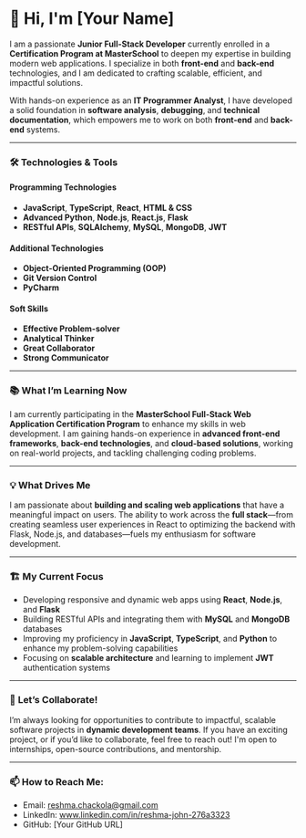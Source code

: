 # 👋 Hi, I'm [Your Name]

I am a passionate **Junior Full-Stack Developer** currently enrolled in a **Certification Program at MasterSchool** to deepen my expertise in building modern web applications. I specialize in both **front-end** and **back-end** technologies, and I am dedicated to crafting scalable, efficient, and impactful solutions.

With hands-on experience as an **IT Programmer Analyst**, I have developed a solid foundation in **software analysis**, **debugging**, and **technical documentation**, which empowers me to work on both **front-end** and **back-end** systems.

---

### 🛠 **Technologies & Tools**

#### **Programming Technologies**
- **JavaScript**, **TypeScript**, **React**, **HTML & CSS**
- **Advanced Python**, **Node.js**, **React.js**, **Flask**
- **RESTful APIs**, **SQLAlchemy**, **MySQL**, **MongoDB**, **JWT**

#### **Additional Technologies**
- **Object-Oriented Programming (OOP)**
- **Git Version Control**
- **PyCharm**

#### **Soft Skills**
- **Effective Problem-solver**
- **Analytical Thinker**
- **Great Collaborator**
- **Strong Communicator**

---

### 📚 **What I’m Learning Now**
I am currently participating in the **MasterSchool Full-Stack Web Application Certification Program** to enhance my skills in web development. I am gaining hands-on experience in **advanced front-end frameworks**, **back-end technologies**, and **cloud-based solutions**, working on real-world projects, and tackling challenging coding problems.

---

### 💡 **What Drives Me**
I am passionate about **building and scaling web applications** that have a meaningful impact on users. The ability to work across the **full stack**—from creating seamless user experiences in React to optimizing the backend with Flask, Node.js, and databases—fuels my enthusiasm for software development.

---

### 🏗 **My Current Focus**
- Developing responsive and dynamic web apps using **React**, **Node.js**, and **Flask**
- Building RESTful APIs and integrating them with **MySQL** and **MongoDB** databases
- Improving my proficiency in **JavaScript**, **TypeScript**, and **Python** to enhance my problem-solving capabilities
- Focusing on **scalable architecture** and learning to implement **JWT** authentication systems

---

### 🚀 **Let’s Collaborate!**
I’m always looking for opportunities to contribute to impactful, scalable software projects in **dynamic development teams**. If you have an exciting project, or if you’d like to collaborate, feel free to reach out! I'm open to internships, open-source contributions, and mentorship.

---

### 📫 **How to Reach Me:**
- Email: reshma.chackola@gmail.com
- LinkedIn: www.linkedin.com/in/reshma-john-276a3323
- GitHub: [Your GitHub URL]
